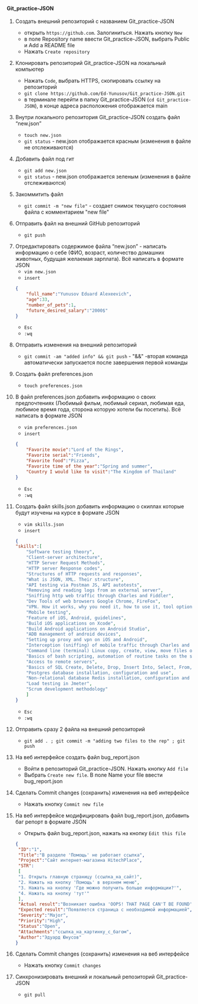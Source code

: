 #### Git_practice-JSON
1. Создать внешний репозиторий c названием Git_practice-JSON 
    + открыть `https://github.com`. Залогиниться. Нажать кнопку `New` 
    + в поле Repository name ввести Git_practice-JSON, выбрать Public и Add a README file 
    + Нажать `Create repository`

2. Клонировать репозиторий Git_practice-JSON на локальный компьютер
    + Нажать `Code`, выбрать HTTPS, скопировать ссылку на репозиторий 
    + `git clone https://github.com/Ed-Yunusov/Git_practice-JSON.git`
    + в терминале перейти в папку Git_practice-JSON (`cd Git_practice-JSON`), в конце адреса расположения отображается main

3. Внутри локального репозитория Git_practice-JSON создать файл “new.json”
    + `touch new.json`
    + `git status` - new.json отображается красным (изменения в файле не отслеживаются)

4. Добавить файл под гит
    + `git add new.json` 
    + `git status` - new.json отображается зеленым (изменения в файле отслеживаются)

5. Закоммитить файл
    + `git commit -m "new file"` - создает снимок текущего состояния файла с комментарием "new file"

6. Отправить файл на внешний GitHub репозиторий
    + `git push`

7) Отредактировать содержимое файла “new.json” - написать информацию о себе (ФИО, возраст, количество домашних животных, будущая желаемая зарплата). Всё написать в формате JSON
    + `vim new.json` 
    + `insert`
	```json
	{
		"full_name":"Yunusov Eduard Alexeevich",
		"age":33,
		"number_of_pets":1,
		"future_desired_salary":"2000$"
	}
	```
    + `Esc`
    + `:wq`

8. Отправить изменения на внешний репозиторий
    + `git commit -am "added info" && git push` - "&&" -вторая команда автоматически запускается после завершения первой команды

9. Создать файл preferences.json
    + `touch preferences.json`

10. В файл preferences.json добавить информацию о своих предпочтениях (Любимый фильм, любимый сериал, любимая еда, любимое время года, сторона которую хотели бы посетить). Всё написать в формате JSON
    + `vim preferences.json` 
    + `insert`
	```json
	{
		"Favorite movie":"Lord of the Rings",
		"Favorite serial":"Friends",
		"Favorite food":"Pizza",
		"Favorite time of the year":"Spring and summer",
		"Country I would like to visit":"The Kingdom of Thailand"
	}
	```
    + `Esc`
    + `:wq`

11. Создать файл skills.json добавить информацию о скиллах которые будут изучены на курсе в формате JSON
    + `vim skills.json`
    + `insert`
	```json
	{
	"skills":[
		"Software testing theory",
		"Client-server architecture",
		"HTTP Server Request Methods",
		"HTTP server Response codes",
		"Structures of HTTP requests and responses",
		"What is JSON, XML. Their structure",
		"API testing via Postman JS, API autotests",
		"Removing and reading logs from an external server",
		"Sniffing http web traffic through Charles and Fiddler",
		"Dev Tools of web browsers Google Chrome, FireFox",
		"VPN. How it works, why you need it, how to use it, tool options",
		"Mobile testing",
		"Feature of iOS, Android, guidelines",
		"Build iOS applications on Xcode",
		"Build Android applications on Android Studio",
		"ADB management of android devices",
		"Setting up proxy and vpn on iOS and Android",
		"Interception (sniffing) of mobile traffic through Charles and Fiddler on iOS and Android",
		"Command line (terminal) Linux copy, create, view, move files on servers without a graphical interface",
		"Basics of bash scripting, automation of routine tasks on the server",
		"Access to remote servers",
		"Basics of SQL Create, Delete, Drop, Insert Into, Select, From, Where, Join",
		"Postgres database installation, configuration and use",
		"Non-relational database Redis installation, configuration and use",
		"Load testing in Jmeter",
		"Scrum development methodology"
		]
	}
	```
    + `Esc`
    + `:wq`

12. Отправить сразу 2 файла на внешний репозиторий
    + `git add . ; git commit -m "adding two files to the rep" ; git push`

13. На веб интерфейсе создать файл bug_report.json
    + Войти в репозиторий Git_practice-JSON. Нажать кнопку `Add file`
    + Выбрать `Create new file`. В поле Name your file ввести bug_report.json

14. Сделать Commit changes (сохранить) изменения на веб интерфейсе
    + Нажать кнопку `Commit new file`

14. На веб интерфейсе модифицировать файл bug_report.json, добавить баг репорт в формате JSON
    + Открыть файл bug_report.json, нажать на кнопку `Edit this file`
    ```json
    {
     "ID":"1",
     "Title":"В разделе 'Помощь' не работает ссылка",
     "Project":"Сайт интернет-магазина HitechPlace",
     "STR":
     [
     "1. Открыть главную страницу (ссылка_на_сайт)",
     "2. Нажать на кнопку 'Помощь' в верхнем меню",
     "3. Нажать на кнопку 'Где можно получить больше информации?'",
     "4. Нажать на кнопку 'тут'"
     ],
     "Actual result":"Возникает ошибка 'OOPS! THAT PAGE CAN'T BE FOUND'",
     "Expected result":"Появляется страница с необходимой информацией",
     "Severity":"Major",
     "Priority":"High",
     "Status":"Open",
     "Attachments":"ссылка_на_картинку_с_багом",
     "Author":"Эдуард Юнусов"
    } 
    ```
15. Сделать Commit changes (сохранить) изменения на веб интерфейсе
    + Нажать кнопку `Commit changes`

16. Синхронизировать внешний и локальный репозиторий Git_practice-JSON
    + `git pull`
